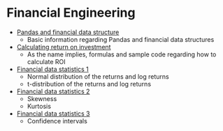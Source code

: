 # Financial Engineering

* [Pandas and financial data structure](Pandas_and_financial_data_structure.ipynb)
  * Basic information regarding Pandas and financial data structures
* [Calculating return on investment](Calculating_returns.ipynb)
  * As the name implies, formulas and sample code regarding how to calculate ROI
* [Financial data statistics 1](Financial_data_statistics_1.ipynb)
  * Normal distribution of the returns and log returns
  * t-distribution of the returns and log returns
* [Financial data statistics 2](Financial_data_statistics_2.ipynb)
  * Skewness
  * Kurtosis
* [Financial data statistics 3](Financial_data_statistic_3.ipynb)
  * Confidence intervals
